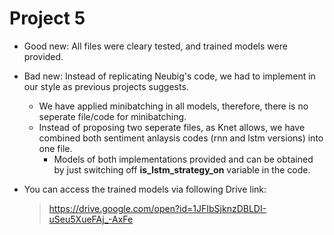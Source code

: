 # Project 5
- Good new: All files were cleary tested, and trained models were provided.
- Bad new: Instead of replicating Neubig's code, we had to implement in our style as previous projects suggests.
  - We have applied minibatching in all models, therefore, there is no seperate file/code for minibatching.
  - Instead of proposing two seperate files, as Knet allows, we have combined both sentiment anlaysis codes (rnn and lstm versions) into one file.
    - Models of both implementations provided and can be obtained by just switching off **is_lstm_strategy_on** variable in the code.

- You can access the trained models via following Drive link:
  > https://drive.google.com/open?id=1JFIbSjknzDBLDI-uSeu5XueFAj_-AxFe
